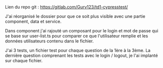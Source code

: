Lien du repo git :
https://gitlab.com/Gurv123/td1-cypresstest/

J'ai réorganisé le dossier pour que ce soit plus visible avec une partie component, data et service.

Dans component j'ai rajouté un composant pour le login et mot de passe qui se base sur user-list.ts pour comparer ce que l'utilisateur remplie et les données utilisateurs contenu dans le fichier.

J'ai 3 tests, un fichier test pour chaque question de la 1ère à la 3ème. La dernière question comprenant les tests avec le login / logout, je l'ai implanté sur chaque fichier.
